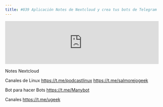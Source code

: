```yaml
---
title: #039 Aplicación Notes de Nextcloud y crea tus bots de Telegram
---
```


<iframe src="https://archive.org/embed/039TelegramNotes" width="500" height="140" frameborder="0" webkitallowfullscreen="true" mozallowfullscreen="true" allowfullscreen></iframe>

Notes Nextcloud


Canales de Linux
https://t.me/podcastlinux
https://t.me/salmorejogeek


Bot para hacer Bots
https://t.me/Manybot


Canales
https://t.me/ugeek
